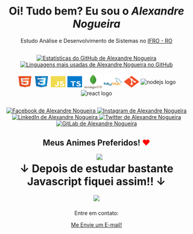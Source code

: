 <div align="center">
  <h1>Oi! Tudo bem? Eu sou o <i>Alexandre Nogueira</i></h1>
  <p>Estudo Análise e Desenvolvimento de Sistemas no <a href="https://portal.ifro.edu.br/vilhena">IFRO - RO</a></p>
</div>

##

<div align="center">
  <a href="https://github.com/Alxdelira">
    <img height="180em" src="https://github-readme-stats.vercel.app/api?username=Alxdelira&show_icons=true&theme=dark&include_all_commits=true&count_private=true" alt="Estatísticas do GitHub de Alexandre Nogueira"/>
    <img height="180em" src="https://github-readme-stats.vercel.app/api/top-langs/?username=Alxdelira&layout=compact&langs_count=16&theme=dark" alt="Linguagens mais usadas de Alexandre Nogueira no GitHub"/>
  </a>
</div>

<div align="center" style="display: inline-block;"><br>
  <img align="center" alt="Alx-HTML" height="30" width="40" src="https://raw.githubusercontent.com/devicons/devicon/master/icons/html5/html5-original.svg">
  <img align="center" alt="Alx-CSS" height="30" width="40" src="https://raw.githubusercontent.com/devicons/devicon/master/icons/css3/css3-original.svg">
  <img align="center" alt="Alx-Js" height="30" width="40" src="https://raw.githubusercontent.com/devicons/devicon/master/icons/javascript/javascript-plain.svg">
  <img align="center" alt="Alx-Ts" height="30" width="40" src="https://raw.githubusercontent.com/devicons/devicon/master/icons/typescript/typescript-plain.svg">  
  <img align="center" alt="Alx-Mongo" width="50" height="40" src="https://raw.githubusercontent.com/devicons/devicon/master/icons/mongodb/mongodb-original-wordmark.svg"> 
  <img align="center" alt="Alx-mysql" width="50" height="40" src="https://raw.githubusercontent.com/devicons/devicon/master/icons/mysql/mysql-original-wordmark.svg"> 
  <img align="center" alt="git" height="30" width="40" src="https://raw.githubusercontent.com/devicons/devicon/master/icons/git/git-original.svg">
   <img align="center" src="https://cdn.jsdelivr.net/gh/devicons/devicon/icons/nodejs/nodejs-original.svg" height="40" width="40" alt="nodejs logo"  />
 <img align="center"  src="https://cdn.jsdelivr.net/gh/devicons/devicon/icons/react/react-original-wordmark.svg" height="40" width="40" alt="react logo" />
</div>

##

<div align="center">
  <a href="https://www.facebook.com/alexandredelira/" target="_blank">
    <img src="https://img.shields.io/badge/Facebook-1877F2?style=for-the-badge&logo=facebook&logoColor=white" alt="Facebook de Alexandre Nogueira">
  </a>
  <a href="https://instagram.com/alx_delira" target="_blank">
    <img src="https://img.shields.io/badge/-Instagram-%23E4405F?style=for-the-badge&logo=instagram&logoColor=white" alt="Instagram de Alexandre Nogueira">
  </a>
  <a href="https://www.linkedin.com/in/alxdelira" target="_blank">
        <img src="https://img.shields.io/badge/-LinkedIn-%230077B5?style=for-the-badge&logo=linkedin&logoColor=white" alt="LinkedIn de Alexandre Nogueira">
  </a>   
  <a href="https://twitter.com/Alxdelira" target="_blank">
    <img src="https://img.shields.io/badge/Twitter-1DA1F2?style=for-the-badge&logo=twitter&logoColor=white" alt="Twitter de Alexandre Nogueira">
  </a>
   <a href="https://gitlab.fslab.dev/Alexandre" target="_blank">
    <img src="https://img.shields.io/badge/GitLab-330F63?style=for-the-badge&logo=gitlab&logoColor=white" alt="GitLab de Alexandre Nogueira">
  </a>
</div>

<div align="center">
  <h2>Meus Animes Preferidos!  <span style="color: red;">&hearts;</span></h2>
  <img src="https://media0.giphy.com/media/aCPPZuaYAs1zy/giphy.gif?cid=ecf05e47oav1fzccsbmidss8b3ihfjfke4os1eaj9p2ulski&ep=v1_stickers_search&rid=giphy.gif&ct=s" style="position:absolute">
  <img src="https://media1.giphy.com/media/QeVduzihVX69y/giphy.gif?cid=ecf05e47cr8pbzhrrvs614l7dd9lokblntkkqgt8n4i07d5m&ep=v1_gifs_related&rid=giphy.gif&ct=s" style="position:absolute">
  <img src="https://media.tenor.com/kWGX4AZkn24AAAAd/mushoku-tensei.gif" height="100" style="position:absolute">
</div>

<div align="center">
  <h1> &#8595; Depois de estudar bastante Javascript fiquei assim!! &#8595;</h1>
  <img src="https://media1.giphy.com/media/agLzP4BYRPcOY/giphy.gif?cid=ecf05e47e3achlfslbvqexeig0vvdxysdelr50v3ep7nw6z9&ep=v1_gifs_related&rid=giphy.gif&ct=g">
</div>
<footer style="text-align: center; margin-top: 20px;">
  <p>Entre em contato:</p>
  <a href="mailto:alx.delira@example.com">Me Envie um E-mail!</a>
</footer>
